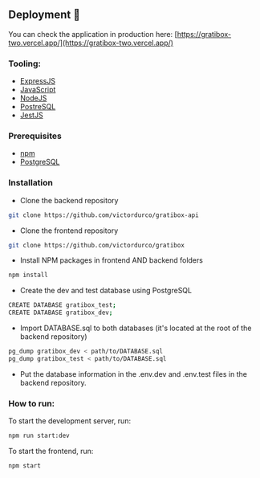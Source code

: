 ## Deployment 🚀
You can check the application in production here: [https://gratibox-two.vercel.app/](https://gratibox-two.vercel.app/)

### Tooling:
* [ExpressJS](https://expressjs.com/)
* [JavaScript](https://www.javascript.com/)
* [NodeJS](https://nodejs.org/en/about/)
* [PostreSQL](https://www.postgresql.org/)
* [JestJS](https://jestjs.io/)

### Prerequisites
* [npm](https://docs.npmjs.com/downloading-and-installing-node-js-and-npm/)
* [PostgreSQL](https://www.postgresql.org/)

### Installation
* Clone the backend repository
```sh
git clone https://github.com/victordurco/gratibox-api
```
* Clone the frontend repository
```sh
git clone https://github.com/victordurco/gratibox
```
* Install NPM packages in frontend AND backend folders
```sh
npm install
```

* Create the dev and test database using PostgreSQL
```sh
CREATE DATABASE gratibox_test;
CREATE DATABASE gratibox_dev;
```

* Import DATABASE.sql to both databases (it's located at the root of the backend repository)
```sh
pg_dump gratibox_dev < path/to/DATABASE.sql
pg_dump gratibox_test < path/to/DATABASE.sql
```

* Put the database information in the .env.dev and .env.test files in the backend repository.

### How to run:
To start the development server, run:
```sh
npm run start:dev
```
To start the frontend, run:
```sh
npm start
```
